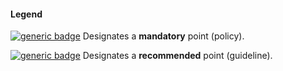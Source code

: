 #### Legend

[![generic badge](https://img.shields.io/badge/M.section-N-red.svg)]() Designates a __mandatory__ point (policy).

[![generic badge](https://img.shields.io/badge/R.section-N-yellow.svg)]() Designates a __recommended__ point (guideline).

&nbsp;

